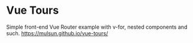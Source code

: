 # Vue Tours
Simple front-end Vue Router example with v-for, nested components and such.
https://mulsun.github.io/vue-tours/

